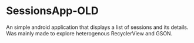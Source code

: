 # SessionsApp-OLD
An simple android application that displays a list of sessions and its details. Was mainly made to explore heterogenous RecyclerView and GSON.
